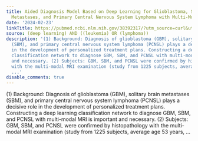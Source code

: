 ```yaml
---
title: Aided Diagnosis Model Based on Deep Learning for Glioblastoma, Solitary Brain
  Metastases, and Primary Central Nervous System Lymphoma with Multi-Modal MRI
date: '2024-02-23'
linkTitle: https://pubmed.ncbi.nlm.nih.gov/38392317/?utm_source=curl&utm_medium=rss&utm_campaign=pubmed-2&utm_content=1byXLWG-5Hn0_qdLgZYpDfLA2UWGhGNgZGereuo1rJN2aoAQXP&fc=20220814223158&ff=20240224170821&v=2.18.0.post9+e462414
source: (deep learning) AND ((leukemia) OR (lymphoma))
description: '(1) Background: Diagnosis of glioblastoma (GBM), solitary brain metastases
  (SBM), and primary central nervous system lymphoma (PCNSL) plays a decisive role
  in the development of personalized treatment plans. Constructing a deep learning
  classification network to diagnose GBM, SBM, and PCNSL with multi-modal MRI is important
  and necessary. (2) Subjects: GBM, SBM, and PCNSL were confirmed by histopathology
  with the multi-modal MRI examination (study from 1225 subjects, average age 53 years,
  ...'
disable_comments: true
---
```

(1) Background: Diagnosis of glioblastoma (GBM), solitary brain metastases (SBM), and primary central nervous system lymphoma (PCNSL) plays a decisive role in the development of personalized treatment plans. Constructing a deep learning classification network to diagnose GBM, SBM, and PCNSL with multi-modal MRI is important and necessary. (2) Subjects: GBM, SBM, and PCNSL were confirmed by histopathology with the multi-modal MRI examination (study from 1225 subjects, average age 53 years, ...